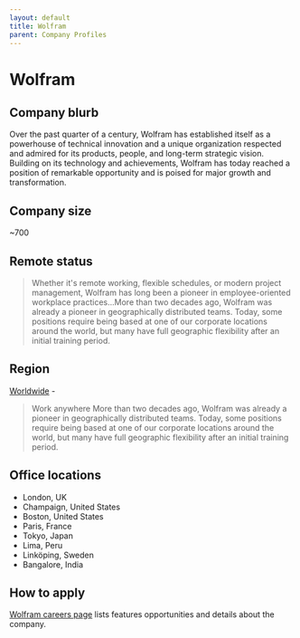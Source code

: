 ```yaml
---
layout: default
title: Wolfram
parent: Company Profiles
---
```


# Wolfram

## Company blurb

Over the past quarter of a century, Wolfram has established itself as a powerhouse of technical innovation and a unique organization respected and admired for its products, people, and long-term strategic vision. Building on its technology and achievements, Wolfram has today reached a position of remarkable opportunity and is poised for major growth and transformation.

## Company size

~700

## Remote status

> Whether it's remote working, flexible schedules, or modern project management, Wolfram has long been a pioneer in employee-oriented workplace practices...More than two decades ago, Wolfram was already a pioneer in geographically distributed teams. Today, some positions require being based at one of our corporate locations around the world, but many have full geographic flexibility after an initial training period.

## Region

[Worldwide](https://www.wolfram.com/company/careers/) -
> Work anywhere
> More than two decades ago, Wolfram was already a pioneer in geographically distributed teams. Today, some positions require being based at one of our corporate locations around the world, but many have full geographic flexibility after an initial training period.

## Office locations

- London, UK
- Champaign, United States
- Boston, United States
- Paris, France
- Tokyo, Japan
- Lima, Peru
- Linköping, Sweden
- Bangalore, India

## How to apply

[Wolfram careers page](https://www.wolfram.com/company/careers/) lists features opportunities and details about the company.
